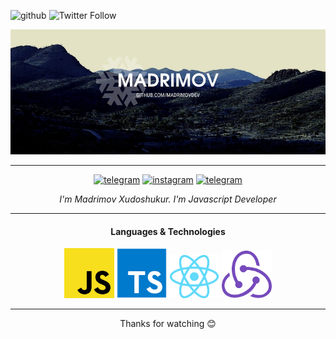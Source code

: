 
![github](https://img.shields.io/github/followers/madrimovdev?label=Followers&logo=github&style=for-the-badge) ![Twitter Follow](https://img.shields.io/twitter/follow/verve_md?color=blue&label=follow&logo=twitter&style=for-the-badge)

<img src="./madrimov.jpg" style="width: 100%; height: 200px; object-fit: cover; object-position: **center**"/>
<center>

---

[![telegram](https://img.shields.io/badge/-@madrimov-blue?style=for-the-badge&logo=telegram)](https://t.me/madrimov) [![instagram](https://img.shields.io/badge/-@xudish.madrimov-black?style=for-the-badge&logo=instagram)](https://instagram.com/xudish.madrimov) [![telegram](https://img.shields.io/badge/-xudish_madrimov-darkblue?style=for-the-badge&logo=facebook)](https://t.me/madrimov)

*I'm Madrimov Xudoshukur. I'm Javascript Developer*

</center>

---

<div align="center">

#### Languages & Technologies

<img src="js.png" width="80px" >

<img src="ts.png" width="80px" >
<img src="react.png" width="80px" >
<img src="redux.png" width="80px" >


---

Thanks for watching 😊
</div>
